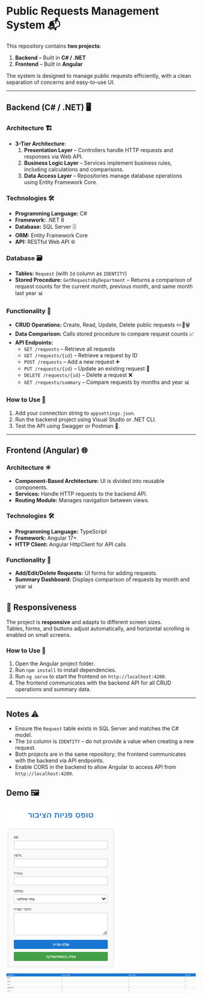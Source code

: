 # Public Requests Management System 📬

This repository contains **two projects**:

1. **Backend** – Built in **C# / .NET**  
2. **Frontend** – Built in **Angular**

The system is designed to manage public requests efficiently, with a clean separation of concerns and easy-to-use UI.

---

## Backend (C# / .NET) 🖥️

### Architecture 🏗️

- **3-Tier Architecture**:
  1. **Presentation Layer** – Controllers handle HTTP requests and responses via Web API.
  2. **Business Logic Layer** – Services implement business rules, including calculations and comparisons.
  3. **Data Access Layer** – Repositories manage database operations using Entity Framework Core.

### Technologies 🛠️

- **Programming Language:** C#  
- **Framework:** .NET 8  
- **Database:** SQL Server 🗄️  
- **ORM:** Entity Framework Core  
- **API:** RESTful Web API 🌐  

### Database 🗃️

- **Tables:** `Request` (with `Id` column as `IDENTITY`)  
- **Stored Procedure:** `GetRequestsByDepartment` – Returns a comparison of request counts for the current month, previous month, and same month last year 📊  

### Functionality 🎯

- **CRUD Operations:** Create, Read, Update, Delete public requests ✏️📝🗑️  
- **Data Comparison:** Calls stored procedure to compare request counts 📈  
- **API Endpoints:**
  - `GET /requests` – Retrieve all requests  
  - `GET /requests/{id}` – Retrieve a request by ID  
  - `POST /requests` – Add a new request ➕  
  - `PUT /requests/{id}` – Update an existing request 🔄  
  - `DELETE /requests/{id}` – Delete a request ❌  
  - `GET /requests/summary` – Compare requests by months and year 📊  

### How to Use 🚀

1. Add your connection string to `appsettings.json`.  
2. Run the backend project using Visual Studio or .NET CLI.  
3. Test the API using Swagger or Postman 🧪.  

---

## Frontend (Angular) 🌐

### Architecture ⚛️

- **Component-Based Architecture:** UI is divided into reusable components.  
- **Services:** Handle HTTP requests to the backend API.  
- **Routing Module:** Manages navigation between views.  

### Technologies 🛠️

- **Programming Language:** TypeScript  
- **Framework:** Angular 17+  
- **HTTP Client:** Angular HttpClient for API calls  

### Functionality 🎯

- **Add/Edit/Delete Requests:** UI forms for adding requests.  
- **Summary Dashboard:** Displays comparison of requests by month and year 📊  

## 📱 Responsiveness

The project is **responsive** and adapts to different screen sizes.  
Tables, forms, and buttons adjust automatically, and horizontal scrolling is enabled on small screens.

### How to Use 🚀

1. Open the Angular project folder.  
2. Run `npm install` to install dependencies.  
3. Run `ng serve` to start the frontend on `http://localhost:4200`.  
4. The frontend communicates with the backend API for all CRUD operations and summary data.  

---

## Notes ⚠️

- Ensure the `Request` table exists in SQL Server and matches the C# model.  
- The `Id` column is `IDENTITY` – do not provide a value when creating a new request.  
- Both projects are in the same repository; the frontend communicates with the backend via API endpoints.  
- Enable CORS in the backend to allow Angular to access API from `http://localhost:4200`. 

## Demo 🖼️

![Add Request Form](pic1.png)
![Requests Summary Chart](pic2.png)
